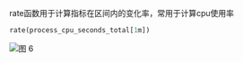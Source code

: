 rate函数用于计算指标在区间内的变化率，常用于计算cpu使用率
```SQL
rate(process_cpu_seconds_total[1m])
```
![图 6](/img/src/metrics/index/81d811e7ae5b0938dd3996c971352894a73ff013e18e7ae235301d8e28341105.png)  
